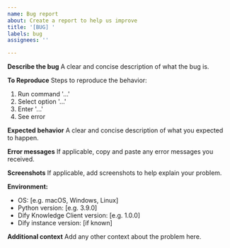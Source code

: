 ```yaml
---
name: Bug report
about: Create a report to help us improve
title: '[BUG] '
labels: bug
assignees: ''

---
```


**Describe the bug**
A clear and concise description of what the bug is.

**To Reproduce**
Steps to reproduce the behavior:
1. Run command '...'
2. Select option '...'
3. Enter '...'
4. See error

**Expected behavior**
A clear and concise description of what you expected to happen.

**Error messages**
If applicable, copy and paste any error messages you received.

**Screenshots**
If applicable, add screenshots to help explain your problem.

**Environment:**
 - OS: [e.g. macOS, Windows, Linux]
 - Python version: [e.g. 3.9.0]
 - Dify Knowledge Client version: [e.g. 1.0.0]
 - Dify instance version: [if known]

**Additional context**
Add any other context about the problem here.